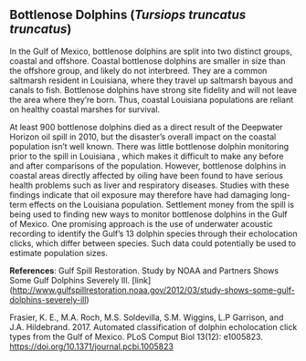 ## Bottlenose Dolphins (*Tursiops truncatus truncatus*)

In the Gulf of Mexico, bottlenose dolphins are split into two distinct groups, coastal and offshore. Coastal bottlenose dolphins are smaller in size than the offshore group, and likely do not interbreed. They are a common saltmarsh resident in Louisiana, where they travel up saltmarsh bayous and canals to fish. Bottlenose dolphins have strong site fidelity and will not leave the area where they’re born. Thus, coastal Louisiana populations are reliant on healthy coastal marshes for survival.

At least 900 bottlenose dolphins died as a direct result of the Deepwater Horizon oil spill in 2010, but the disaster’s overall impact on the coastal population isn’t well known. There was little bottlenose dolphin monitoring prior to the spill in Louisiana , which makes it difficult to make any before and after comparisons of the population. However, bottlenose dolphins in coastal areas directly affected by oiling have been found to have serious health problems such as liver and respiratory diseases. Studies with these findings indicate that oil exposure may therefore have had damaging long-term effects on the Louisiana population. Settlement money from the spill is being used to finding new ways to monitor bottlenose dolphins in the Gulf of Mexico. One promising approach is the use of underwater acoustic recording to identify the Gulf’s 13 dolphin species through their echolocation clicks, which differ between species. Such data could potentially be used to estimate population sizes. 

**References**: Gulf Spill Restoration. Study by NOAA and Partners Shows Some Gulf Dolphins Severely Ill. [link]
(http://www.gulfspillrestoration.noaa.gov/2012/03/study-shows-some-gulf-dolphins-severely-ill)


Frasier, K. E., M.A. Roch, M.S. Soldevilla, S.M. Wiggins, L.P Garrison, and J.A. Hildebrand. 2017. Automated classification of dolphin echolocation click types from the Gulf of Mexico. PLoS Comput Biol 13(12): e1005823. https://doi.org/10.1371/journal.pcbi.1005823
